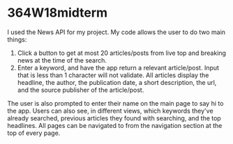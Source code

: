 # 364W18midterm

I used the News API for my project. My code allows the user to do two main things:
1. Click a button to get at most 20 articles/posts from live top and breaking news at the time of the search.
2. Enter a keyword, and have the app return a relevant article/post. Input that is less than 1 character will not validate.
All articles display the headline, the author, the publication date, a short description, the url, and the source publisher of the article/post.

The user is also prompted to enter their name on the main page to say hi to the app. Users can also see, in different views, which keywords they've already searched, previous articles they found with searching, and the top headlines. All pages can be navigated to from the navigation section at the top of every page.
